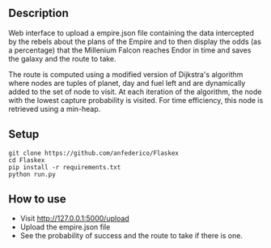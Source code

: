 ## Description
Web interface to upload a empire.json file containing the data intercepted by the rebels about the plans of the Empire and to then display the odds (as a percentage) that the Millenium Falcon reaches Endor in time and saves the galaxy and the route to take.

The route is computed using a modified version of Dijkstra's algorithm where nodes are tuples of planet, day and fuel left and are dynamically added to the set of node to visit. At each iteration of the algorithm, the node with the lowest capture probability is visited. For time efficiency, this node is retrieved using a min-heap.

## Setup
``` 
git clone https://github.com/anfederico/Flaskex
cd Flaskex
pip install -r requirements.txt
python run.py
```

## How to use
- Visit http://127.0.0.1:5000/upload
- Upload the empire.json file
- See the probability of success and the route to take if there is one.



